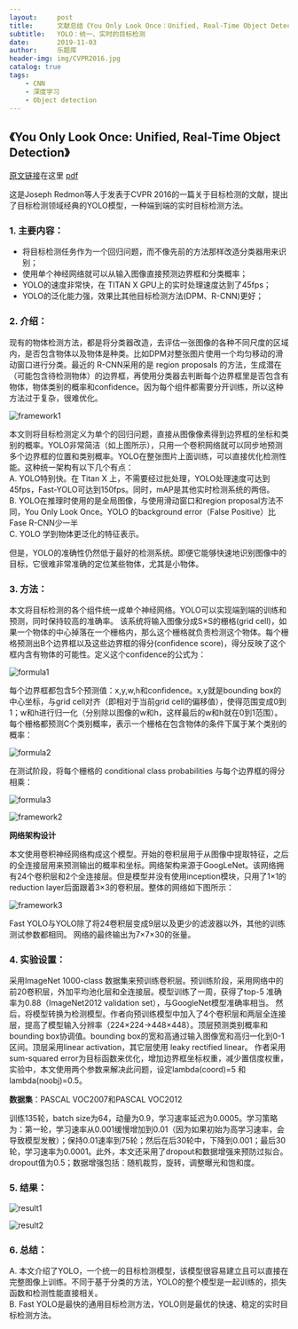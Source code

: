 ```yaml
---
layout:     post
title:      文献总结《You Only Look Once：Unified, Real-Time Object Detection》
subtitle:   YOLO：统一、实时的目标检测
date:       2019-11-03
author:     乐题库
header-img: img/CVPR2016.jpg
catalog: true
tags:
    - CNN
    - 深度学习
    - Object detection
---
```


## 《You Only Look Once: Unified, Real-Time Object Detection》  

[原文链接](https://arxiv.org/abs/1506.02640)在这里 [pdf](/download/You-Only-Look-Once.pdf)    


这是Joseph Redmon等人于发表于CVPR 2016的一篇关于目标检测的文献，提出了目标检测领域经典的YOLO模型，一种端到端的实时目标检测方法。  

### 1.	主要内容： 
  - 将目标检测任务作为一个回归问题，而不像先前的方法那样改造分类器用来识别；
  -	使用单个神经网络就可以从输入图像直接预测边界框和分类概率；
  - YOLO的速度非常快，在 TITAN X GPU上的实时处理速度达到了45fps；
  - YOLO的泛化能力强，效果比其他目标检测方法(DPM、R-CNN)更好；


### 2.	介绍：  

  现有的物体检测方法，都是将分类器改造，去评估一张图像的各种不同尺度的区域内，是否包含物体以及物体是种类。比如DPM对整张图片使用一个均匀移动的滑动窗口进行分类。最近的 R-CNN采用的是 region proposals 的方法，生成潜在（可能包含待检测物体）的边界框，再使用分类器去判断每个边界框里是否包含有物体，物体类别的概率和confidence。因为每个组件都需要分开训练，所以这种方法过于复杂，很难优化。

  ![framework1](/img/post7-framework1.png)  

  本文则将目标检测定义为单个的回归问题，直接从图像像素得到边界框的坐标和类别的概率。YOLO非常简洁（如上图所示），只用一个卷积网络就可以同步地预测多个边界框的位置和类别概率。YOLO在整张图片上面训练，可以直接优化检测性能。这种统一架构有以下几个有点：  
  A.	YOLO特别快。在 Titan X 上，不需要经过批处理，YOLO处理速度可达到45fps，Fast-YOLO可达到150fps。同时，mAP是其他实时检测系统的两倍。  
  B.	YOLO在推理时使用的是全局图像，与使用滑动窗口和region proposal方法不同，You Only Look Once。YOLO 的background error（False Positive）比Fase R-CNN少一半  
  C.	YOLO 学到物体更泛化的特征表示。  

  但是，YOLO的准确性仍然低于最好的检测系统。即便它能够快速地识别图像中的目标，它很难非常准确的定位某些物体，尤其是小物体。


### 3. 方法：  

本文将目标检测的各个组件统一成单个神经网络。YOLO可以实现端到端的训练和预测，同时保持较高的准确率。
该系统将输入图像分成S×S的栅格(grid cell)，如果一个物体的中心掉落在一个栅格内，那么这个栅格就负责检测这个物体。每个栅格预测出B个边界框以及这些边界框的得分(confidence score)，得分反映了这个框内含有物体的可能性。定义这个confidence的公式为：


![formula1](/img/post7-formula1.png)    

每个边界框都包含5个预测值：x,y,w,h和confidence。x,y就是bounding box的中心坐标，与grid cell对齐（即相对于当前grid cell的偏移值），使得范围变成0到1；w和h进行归一化（分别除以图像的w和h，这样最后的w和h就在0到1范围）。
每个栅格都预测C个类别概率，表示一个栅格在包含物体的条件下属于某个类别的概率：

![formula2](/img/post7-formula2.png)    

在测试阶段，将每个栅格的 conditional class probabilities 与每个边界框的得分相乘：

![formula3](/img/post7-formula3.png) 

![framework2](/img/post7-framework2.png)  

**网络架构设计**

本文使用卷积神经网络构成这个模型。开始的卷积层用于从图像中提取特征，之后的全连接层用来预测输出的概率和坐标。网络架构来源于GoogLeNet。该网络拥有24个卷积层和2个全连接层。但是模型并没有使用inception模块，只用了1×1的reduction layer后面跟着3×3的卷积层。整体的网络如下图所示：  

![framework3](/img/post7-framework3.png)  

Fast YOLO与YOLO除了将24卷积层变成9层以及更少的滤波器以外，其他的训练测试参数都相同。
网络的最终输出为7×7×30的张量。


### 4. 实验设置：  

采用ImageNet 1000-class 数据集来预训练卷积层。预训练阶段，采用网络中的前20卷积层，外加平均池化层和全连接层。模型训练了一周，获得了top-5 准确率为0.88（ImageNet2012 validation set），与GoogleNet模型准确率相当。
然后，将模型转换为检测模型。作者向预训练模型中加入了4个卷积层和两层全连接层，提高了模型输入分辨率（224×224->448×448）。顶层预测类别概率和bounding box协调值。bounding box的宽和高通过输入图像宽和高归一化到0-1区间。顶层采用linear activation，其它层使用 leaky rectified linear。
作者采用sum-squared error为目标函数来优化，增加边界框坐标权重，减少置信度权重，实验中，本文使用两个参数来解决此问题，设定lambda(coord)=5 和lambda(noobj)=0.5。

**数据集**：PASCAL VOC2007和PASCAL VOC2012

训练135轮，batch size为64，动量为0.9，学习速率延迟为0.0005。学习策略为：第一轮，学习速率从0.001缓慢增加到0.01（因为如果初始为高学习速率，会导致模型发散）；保持0.01速率到75轮；然后在后30轮中，下降到0.001；最后30轮，学习速率为0.0001。此外，本文还采用了dropout和数据增强来预防过拟合。dropout值为0.5；数据增强包括：随机裁剪，旋转，调整曝光和饱和度。

### 5. 结果：  

![result1](/img/post7-result1.png)  

![result2](/img/post7-result2.png)  


### 6. 总结：   

A.	本文介绍了YOLO，一个统一的目标检测模型，该模型很容易建立且可以直接在完整图像上训练。不同于基于分类的方法，YOLO的整个模型是一起训练的，损失函数和检测性能直接相关。  
B.	Fast YOLO是最快的通用目标检测方法，YOLO则是最优的快速、稳定的实时目标检测方法。

